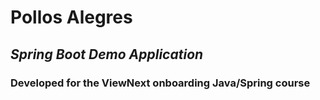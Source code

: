 # Pollos Alegres
## _Spring Boot Demo Application_
### Developed for the ViewNext onboarding Java/Spring course
